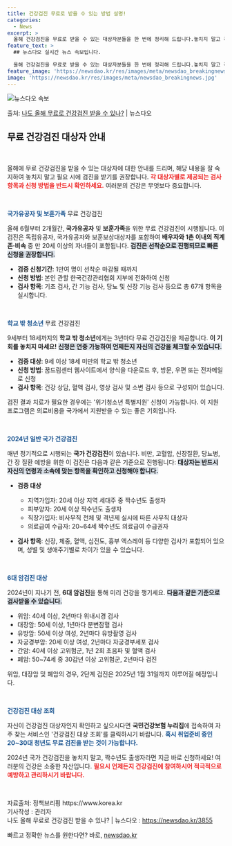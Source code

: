 ```yaml
---
title: 건강검진 무료로 받을 수 있는 방법 설명!
categories:
  - News
excerpt: >
  올해 건강검진을 무료로 받을 수 있는 대상자분들을 한 번에 정리해 드립니다.놓치지 말고 꼭 무료 검진 받으세…
feature_text: >
  ## 뉴스다오 실시간 뉴스 속보입니다.

  올해 건강검진을 무료로 받을 수 있는 대상자분들을 한 번에 정리해 드립니다.놓치지 말고 꼭 무료 검진 받으세…
feature_image: 'https://newsdao.kr/res/images/meta/newsdao_breakingnews.jpg'
image: 'https://newsdao.kr/res/images/meta/newsdao_breakingnews.jpg'
---
```


![뉴스다오 속보](https://newsdao.kr/res/images/meta/newsdao_breakingnews.jpg)

<p>출처: <a href="https://newsdao.kr/3855" rel="dofollow">나도 올해 무료로 건강검진 받을 수 있나?</a> | 뉴스다오</p>

<h2 data-ke-size="size26">무료 건강검진 대상자 안내</h2>

<p data-ke-size="size16">&nbsp;</p>

올해에 무료 건강검진을 받을 수 있는 대상자에 대한 안내를 드리며, 해당 내용을 잘 숙지하여 놓치지 말고 필요 시에 검진을 받기를 권장합니다. <b><span style="color: #ee2323;">각 대상자별로 제공되는 검사 항목과 신청 방법을 반드시 확인하세요.</span></b> 여러분의 건강은 무엇보다 중요합니다. 

<p data-ke-size="size16">&nbsp;</p>

<b><span style="color: #1a5490;">국가유공자 및 보훈가족</span></b> 무료 건강검진

올해 6월부터 2개월간, <b>국가유공자</b> 및 <b>보훈가족</b>을 위한 무료 건강검진이 시행됩니다. 이 검진은 독립유공자, 국가유공자와 보훈보상대상자를 포함하여 <b>배우자와 1촌 이내의 직계 존·비속</b> 중 만 20세 이상의 자녀들이 포함됩니다. <b><span style="background-color: #21538527;">검진은 선착순으로 진행되므로 빠른 신청을 권장합니다.</span></b> 

- **검증 신청기간**: 1만여 명이 선착순 마감될 때까지
- **신청 방법**: 본인 관할 한국건강관리협회 지부에 전화하여 신청
- **검사 항목**: 기초 검사, 간 기능 검사, 당뇨 및 신장 기능 검사 등으로 총 67개 항목을 실시합니다.

<p data-ke-size="size16">&nbsp;</p>

<b><span style="color: #1a5490;">학교 밖 청소년</span></b> 무료 건강검진

9세부터 18세까지의 <b>학교 밖 청소년</b>에게는 3년마다 무료 건강검진을 제공합니다. <b>이 기회를 놓치지 마세요!</b> <b><span style="background-color: #21538527;">신청은 연중 가능하여 언제든지 자신의 건강을 체크할 수 있습니다.</span></b>

- **검증 대상**: 9세 이상 18세 미만의 학교 밖 청소년
- **신청 방법**: 꿈드림센터 웹사이트에서 양식을 다운로드 후, 방문, 우편 또는 전자메일로 신청
- **검사 항목**: 건강 상담, 혈액 검사, 영상 검사 및 소변 검사 등으로 구성되어 있습니다.

검진 결과 치료가 필요한 경우에는 '위기청소년 특별지원' 신청이 가능합니다. 이 지원 프로그램은 의료비용을 국가에서 지원받을 수 있는 좋은 기회입니다.

<p data-ke-size="size16">&nbsp;</p>

<b><span style="color: #1a5490;">2024년 일반 국가 건강검진</span></b>

매년 정기적으로 시행되는 <b>국가 건강검진</b>이 있습니다. 비만, 고혈압, 신장질환, 당뇨병, 간 장 질환 예방을 위한 이 검진은 다음과 같은 기준으로 진행됩니다: <b><span style="background-color: #21538527;">대상자는 반드시 자신의 연령과 소속에 맞는 항목을 확인하고 신청해야 합니다.</span></b>

- **검증 대상**
    - 지역가입자: 20세 이상 지역 세대주 중 짝수년도 출생자
    - 피부양자: 20세 이상 짝수년도 출생자
    - 직장가입자: 비사무직 전체 및 격년제 실시에 따른 사무직 대상자
    - 의료급여 수급자: 20~64세 짝수년도 의료급여 수급권자

- **검사 항목**: 신장, 체중, 혈액, 심전도, 흉부 엑스레이 등 다양한 검사가 포함되어 있으며, 성별 및 생애주기별로 차이가 있을 수 있습니다.

<p data-ke-size="size16">&nbsp;</p>

<b><span style="color: #1a5490;">6대 암검진 대상</span></b>

2024년이 지나기 전, <b>6대 암검진</b>을 통해 미리 건강을 챙기세요. <b><span style="background-color: #21538527;">다음과 같은 기준으로 검사받을 수 있습니다.</span></b>

- 위암: 40세 이상, 2년마다 위내시경 검사
- 대장암: 50세 이상, 1년마다 분변잠혈 검사
- 유방암: 50세 이상 여성, 2년마다 유방촬영 검사
- 자궁경부암: 20세 이상 여성, 2년마다 자궁경부세포 검사
- 간암: 40세 이상 고위험군, 1년 2회 초음파 및 혈액 검사
- 폐암: 50~74세 중 30갑년 이상 고위험군, 2년마다 검진

위암, 대장암 및 폐암의 경우, 2단계 검진은 2025년 1월 31일까지 이루어질 예정입니다.

<p data-ke-size="size16">&nbsp;</p>

<b><span style="color: #1a5490;">건강검진 대상 조회</span></b>

자신이 건강검진 대상자인지 확인하고 싶으시다면 <b>국민건강보험 누리집</b>에 접속하여 자주 찾는 서비스인 '건강검진 대상 조회'를 클릭하시기 바랍니다. <b><span style="color: #1a5490;">혹시 취업준비 중인 20~30대 청년도 무료 검진을 받는 것이 가능합니다.</span></b> 

2024년 국가 건강검진을 놓치지 말고, 짝수년도 출생자라면 지금 바로 신청하세요! 여러분의 건강은 소중한 자산입니다. <b><span style="color: #ee2323;">필요시 언제든지 건강검진에 참여하시어 적극적으로 예방하고 관리하시기 바랍니다.</span></b>

<p data-ke-size="size16">&nbsp;</p>

<article data-ke-size="size16">자료출처: 정책브리핑 https://www.korea.kr</article><article data-ke-size="size16">기사작성 : 관리자 <br/> 나도 올해 무료로 건강검진 받을 수 있나? | 뉴스다오  : <a href="https://newsdao.kr/3855">https://newsdao.kr/3855</a></article> 

빠르고 정확한 뉴스를 원한다면? 바로, <a href="https://newsdao.kr" rel="dofollow">newsdao.kr</a>


